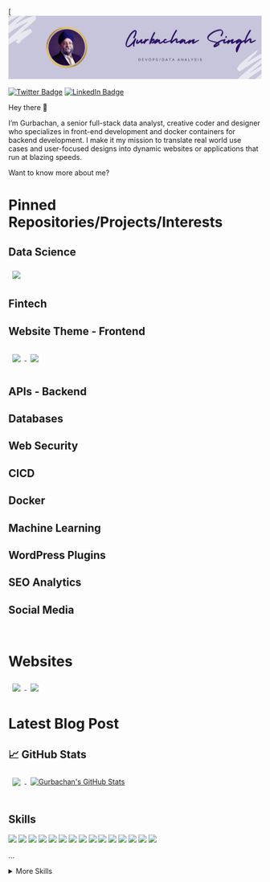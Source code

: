 
[![Gurbachan's GitHub Banner](./assets/gurby123.png)

[![Twitter Badge](https://img.shields.io/badge/Twitter-Profile-informational?style=flat&logo=twitter&logoColor=white&color=1CA2F1)](https://twitter.com/gurby1)
[![LinkedIn Badge](https://img.shields.io/badge/LinkedIn-Profile-informational?style=flat&logo=linkedin&logoColor=white&color=0D76A8)](https://www.linkedin.com/in/gurbachan-singh/)

Hey there 👋

I’m Gurbachan, a senior full-stack data analyst, creative coder and designer who specializes in front-end development and docker containers for backend development. I make it my mission to translate real world use cases and user-focused designs into dynamic websites or applications that run at blazing speeds.

Want to know more about me?


# Pinned Repositories/Projects/Interests

## Data Science
<a href="https://data2int.com">
  <img align="center" style="margin:0.5rem" src="https://github-readme-stats.vercel.app/api/pin/?username=gurby123&repo=data2int.com&title_color=ffffff&text_color=c9cacc&icon_color=4AB197&bg_color=1A2B34" />
</a>

## Fintech

## Website Theme - Frontend
<a href="https://github.com/gurby123/AppBootStrap"> 
  <img align="center" style="margin:1rem 0.5rem" src="https://github-readme-stats.vercel.app/api/pin/?username=gurby123&repo=AppBootStrap&title_color=ffffff&text_color=c9cacc&icon_color=4AB197&bg_color=1A2B34" />
 
</a>

<a href="https://github.com/gurby123/socialbank">
  <img align="center" style="margin:0.5rem" src="https://github-readme-stats.vercel.app/api/pin/?username=gurby123&repo=socialbank&title_color=ffffff&text_color=c9cacc&icon_color=4AB197&bg_color=1A2B34" />
</a>

## APIs - Backend

## Databases

## Web Security

## CICD

## Docker

## Machine Learning

## WordPress Plugins

## SEO Analytics

## Social Media 
<br>

# Websites

<a href="https://art-of-strategy.com">
  <img align="center" style="margin:0.5rem" src="https://github-readme-stats.vercel.app/api/pin/?username=gurby123&repo=art-of-strategy.com&title_color=ffffff&text_color=c9cacc&icon_color=4AB197&bg_color=1A2B34" />
</a>

<a href="https://hpocan.com">
  <img align="center" style="margin:0.5rem" src="https://github-readme-stats.vercel.app/api/pin/?username=gurby123&repo=hpocan&title_color=ffffff&text_color=c9cacc&icon_color=4AB197&bg_color=1A2B34" />
</a>

# Latest Blog Post

<!-- BLOG-POST-LIST:START -->

<!-- BLOG-POST-LIST:END --> 
## &#x1f4c8; GitHub Stats


<a href="https://github.com/gurby123">
  <img align="center" style="margin:0.5rem" src="https://github-readme-stats.vercel.app/api/top-langs/?username=gurby123&hide=html,css&title_color=ffffff&text_color=c9cacc&icon_color=4AB197&bg_color=1A2B34" />
</a>

<a href="https://github.com/gurby123">
  <img align="center" style="margin:0.5rem" src="https://github-readme-stats.vercel.app/api?username=gurby123&show_icons=true&line_height=27&count_private=true&title_color=ffffff&text_color=c9cacc&icon_color=4AB097&bg_color=1A2B34" alt="Gurbachan's GitHub Stats" />
</a>
<br>
<br>


## Skills
![](https://img.shields.io/badge/Code-Angular-informational?style=flat&logo=angular&logoColor=white&color=4AB197)
![](https://img.shields.io/badge/Code-Ionic-informational?style=flat&logo=ionic&logoColor=white&color=4AB197)
![](https://img.shields.io/badge/Code-React-informational?style=flat&logo=react&logoColor=white&color=4AB197)
![](https://img.shields.io/badge/Code-Redux-informational?style=flat&logo=Redux&logoColor=white&color=4AB197)
![](https://img.shields.io/badge/Code-Gatsby-informational?style=flat&logo=gatsby&logoColor=white&color=4AB197)
![](https://img.shields.io/badge/Code-JavaScript-informational?style=flat&logo=JavaScript&logoColor=white&color=4AB197)
![](https://img.shields.io/badge/Code-TypeScript-informational?style=flat&logo=TypeScript&logoColor=white&color=4AB197)
![](https://img.shields.io/badge/Code-GreenSock-informational?style=flat&logo=GreenSock&logoColor=white&color=4AB197)
![](https://img.shields.io/badge/Code-Java-informational?style=flat&logo=Java&logoColor=white&color=4AB197)
![](https://img.shields.io/badge/Code-SpringBoot-informational?style=flat&logo=Spring&logoColor=white&color=4AB197)
![](https://img.shields.io/badge/Code-CSharp-informational?style=flat&logo=c-sharp&logoColor=white&color=4AB197)
![](https://img.shields.io/badge/Code-.NET-informational?style=flat&logo=.net&logoColor=white&color=4AB197)
![](https://img.shields.io/badge/Code-SwiftUI-informational?style=flat&logo=swift&logoColor=white&color=4AB197)
![](https://img.shields.io/badge/Code-MongoDB-informational?style=flat&logo=MongoDB&logoColor=white&color=4AB197)
![](https://img.shields.io/badge/Code-MySQL-informational?style=flat&logo=MySQL&logoColor=white&color=4AB197)

...

<details>
<summary>More Skills</summary>

<br>

![](https://img.shields.io/badge/Style-CSS-informational?style=flat&logo=css3&logoColor=white&color=4AB197)
![](https://img.shields.io/badge/Style-Tailwind-informational?style=flat&logo=Tailwind-CSS&logoColor=white&color=4AB197)
![](https://img.shields.io/badge/Style-Sass-informational?style=flat&logo=Sass&logoColor=white&color=4AB197)
![](https://img.shields.io/badge/Style-Stylus-informational?style=flat&logo=Stylus&logoColor=white&color=4AB197)

<br>

![](https://img.shields.io/badge/Test-Jasmine-informational?style=flat&logo=Jasmine&logoColor=white&color=4AB197)
![](https://img.shields.io/badge/Test-Jest-informational?style=flat&logo=jest&logoColor=white&color=4AB197)
![](https://img.shields.io/badge/Test-Mocha-informational?style=flat&logo=Mocha&logoColor=white&color=4AB197)
![](https://img.shields.io/badge/Test-Cypress-informational?style=flat&logo=Cypress&logoColor=white&color=4AB197)
![](https://img.shields.io/badge/Test-Cypress-informational?style=flat&logo=Cypress&logoColor=white&color=4AB197)

<br>

![](https://img.shields.io/badge/Tools-Docker-informational?style=flat&logo=docker&logoColor=white&color=4AB197)
![](https://img.shields.io/badge/Tools-Pivotal-informational?style=flat&logo=Pivotal-Tracker&logoColor=white&color=4AB197)
![](https://img.shields.io/badge/Tools-NGINX-informational?style=flat&logo=nginx&logoColor=white&color=4AB197)
![](https://img.shields.io/badge/Tools-Netlify-informational?style=flat&logo=netlify&logoColor=white&color=4AB197)
![](https://img.shields.io/badge/Tools-Jenkins-informational?style=flat&logo=jenkins&logoColor=white&color=4AB197)
![](https://img.shields.io/badge/Tools-SonarQube-informational?style=flat&logo=SonarQube&logoColor=white&color=4AB197)
![](https://img.shields.io/badge/Tools-Actions-informational?style=flat&logo=github-actions&logoColor=white&color=4AB197)
![](https://img.shields.io/badge/Tools-NPM-informational?style=flat&logo=npm&logoColor=white&color=4AB197)
![](https://img.shields.io/badge/Tools-Postman-informational?style=flat&logo=Postman&logoColor=white&color=4AB197)
![](https://img.shields.io/badge/Tools-Photoshop-informational?style=flat&logo=Adobe-Photoshop&logoColor=white&color=4AB197)
![](https://img.shields.io/badge/Tools-Illustrator-informational?style=flat&logo=Adobe-Illustrator&logoColor=white&color=4AB197)
![](https://img.shields.io/badge/Tools-AdobeXD-informational?style=flat&logo=Adobe-XD&logoColor=white&color=4AB197)
![](https://img.shields.io/badge/Tools-GitHub-informational?style=flat&logo=GitHub&logoColor=white&color=4AB197)
![](https://img.shields.io/badge/Tools-GitLab-informational?style=flat&logo=GitLab&logoColor=white&color=4AB197)
![](https://img.shields.io/badge/Tools-Bitbucket-informational?style=flat&logo=Bitbucket&logoColor=white&color=4AB197)
![](https://img.shields.io/badge/Tools-Jira-informational?style=flat&logo=Jira-Software&logoColor=white&color=4AB197)
![](https://img.shields.io/badge/Tools-Clubhouse-informational?style=flat&logo=Clubhouse&logoColor=white&color=4AB197)

</details>

<br>


